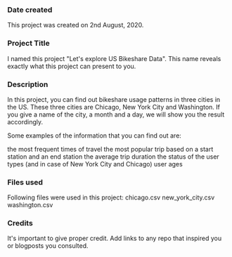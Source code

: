 ### Date created
This project was created on 2nd August, 2020.

### Project Title
I named this project "Let's explore US Bikeshare Data".
This name reveals exactly what this project can present to you.

### Description
In this project, you can find out bikeshare usage patterns in three cities in the US.
These three cities are Chicago, New York City  and Washington.
If you give a name of the city, a month and a day, we will show you the result accordingly.

Some examples of the information that you can find out are:

the most frequent times of travel
the most popular trip based on a start station and an end station
the average trip duration
the status of the user types (and in case of New York City and Chicago) user ages  

### Files used
Following files were used in this project:
chicago.csv
new_york_city.csv
washington.csv

### Credits
It's important to give proper credit. Add links to any repo that inspired you or blogposts you consulted.
